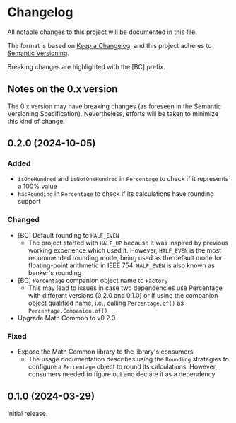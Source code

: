 # Changelog

All notable changes to this project will be documented in this file.

The format is based on [Keep a Changelog](https://keepachangelog.com/en/1.1.0/), and this project adheres to
[Semantic Versioning](https://semver.org/spec/v2.0.0.html).

Breaking changes are highlighted with the [BC] prefix.

## Notes on the 0.x version

The 0.x version may have breaking changes (as foreseen in the Semantic Versioning Specification). Nevertheless, efforts
will be taken to minimize this kind of change.

## 0.2.0 (2024-10-05)

### Added

* `isOneHundred` and `isNotOneHundred` in `Percentage` to check if it represents a 100% value
* `hasRounding` in `Percentage` to check if its calculations have rounding support

### Changed

* [BC] Default rounding to `HALF_EVEN`
    * The project started with `HALF_UP` because it was inspired by previous working experience which used it. However,
      `HALF_EVEN` is the most recommended rounding mode, being used as the default mode for floating-point arithmetic in
      IEEE 754. `HALF_EVEN` is also known as banker's rounding
* [BC] `Percentage` companion object name to `Factory`
    *  This may lead to issues in case two dependencies use Percentage with different versions (0.2.0 and 0.1.0) or if
       using the companion object qualified name, i.e., calling `Percentage.of()` as `Percentage.Companion.of()`
* Upgrade Math Common to v0.2.0

### Fixed

* Expose the Math Common library to the library's consumers
  * The usage documentation describes using the `Rounding` strategies to configure a `Percentage` object to round its
    calculations. However, consumers needed to figure out and declare it as a dependency

## 0.1.0 (2024-03-29)

Initial release.
